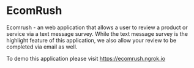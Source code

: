 # EcomRush

Ecomrush - an web application that allows a user to review a product or service via a text message survey. While the text message survey is the highlight feature of this application, we also allow your review to be completed via email as well.

To demo this application please visit https://ecomrush.ngrok.io
 
